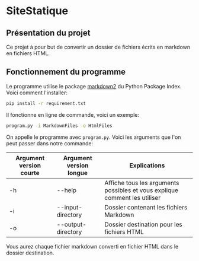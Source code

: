 # SiteStatique

## Présentation du projet

Ce projet à pour but de convertir un dossier de fichiers écrits en markdown en fichiers HTML.

## Fonctionnement du programme

Le programme utilise le package [markdown2](https://github.com/trentm/python-markdown2) du Python Package Index.
Voici comment l'installer:

```bash
pip install -r requirement.txt
```

Il fonctionne en ligne de commande, voici un exemple:

```bash
program.py -i MarkdownFiles -o HtmlFiles
```

On appelle le programme avec `program.py`.
Voici les arguments que l'on peut passer dans notre commande:

Argument version courte | Argument version longue | Explications
------------ | ------------- |-----------
-h | --help | Affiche tous les arguments possibles et vous explique comment les utiliser
-i | --input-directory | Dossier contenant les fichiers Markdown
-o | --output-directory | Dossier destination pour les fichiers HTML

Vous aurez chaque fichier markdown converti en fichier HTML dans le dossier destination.
